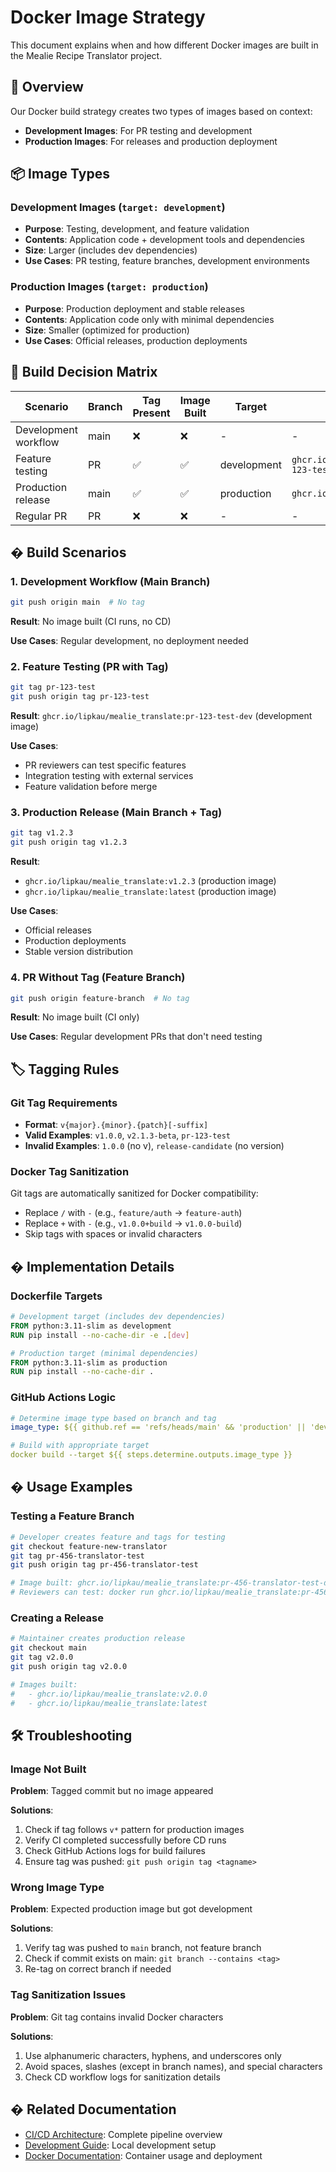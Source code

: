 # Docker Image Strategy

This document explains when and how different Docker images are built in the Mealie Recipe Translator project.

## 🎯 Overview

Our Docker build strategy creates two types of images based on context:

- **Development Images**: For PR testing and development
- **Production Images**: For releases and production deployment

## 📦 Image Types

### Development Images (`target: development`)

- **Purpose**: Testing, development, and feature validation
- **Contents**: Application code + development tools and dependencies
- **Size**: Larger (includes dev dependencies)
- **Use Cases**: PR testing, feature branches, development environments

### Production Images (`target: production`)

- **Purpose**: Production deployment and stable releases
- **Contents**: Application code only with minimal dependencies
- **Size**: Smaller (optimized for production)
- **Use Cases**: Official releases, production deployments

## 🔄 Build Decision Matrix

| Scenario             | Branch | Tag Present | Image Built | Target      | Example Tag                                       |
| -------------------- | ------ | ----------- | ----------- | ----------- | ------------------------------------------------- |
| Development workflow | main   | ❌           | ❌           | -           | -                                                 |
| Feature testing      | PR     | ✅           | ✅           | development | `ghcr.io/lipkau/mealie_translate:pr-123-test-dev` |
| Production release   | main   | ✅           | ✅           | production  | `ghcr.io/lipkau/mealie_translate:v1.2.3`          |
| Regular PR           | PR     | ❌           | ❌           | -           | -                                                 |

## � Build Scenarios

### 1. **Development Workflow** (Main Branch)

```bash
git push origin main  # No tag
```

**Result**: No image built (CI runs, no CD)

**Use Cases**: Regular development, no deployment needed

### 2. **Feature Testing** (PR with Tag)

```bash
git tag pr-123-test
git push origin tag pr-123-test
```

**Result**: `ghcr.io/lipkau/mealie_translate:pr-123-test-dev` (development image)

**Use Cases**:

- PR reviewers can test specific features
- Integration testing with external services
- Feature validation before merge

### 3. **Production Release** (Main Branch + Tag)

```bash
git tag v1.2.3
git push origin tag v1.2.3
```

**Result**:

- `ghcr.io/lipkau/mealie_translate:v1.2.3` (production image)
- `ghcr.io/lipkau/mealie_translate:latest` (production image)

**Use Cases**:

- Official releases
- Production deployments
- Stable version distribution

### 4. **PR Without Tag** (Feature Branch)

```bash
git push origin feature-branch  # No tag
```

**Result**: No image built (CI only)

**Use Cases**: Regular development PRs that don't need testing

## 🏷️ Tagging Rules

### Git Tag Requirements

- **Format**: `v{major}.{minor}.{patch}[-suffix]`
- **Valid Examples**: `v1.0.0`, `v2.1.3-beta`, `pr-123-test`
- **Invalid Examples**: `1.0.0` (no v), `release-candidate` (no version)

### Docker Tag Sanitization

Git tags are automatically sanitized for Docker compatibility:

- Replace `/` with `-` (e.g., `feature/auth` → `feature-auth`)
- Replace `+` with `-` (e.g., `v1.0.0+build` → `v1.0.0-build`)
- Skip tags with spaces or invalid characters

## � Implementation Details

### Dockerfile Targets

```dockerfile
# Development target (includes dev dependencies)
FROM python:3.11-slim as development
RUN pip install --no-cache-dir -e .[dev]

# Production target (minimal dependencies)
FROM python:3.11-slim as production
RUN pip install --no-cache-dir .
```

### GitHub Actions Logic

```yaml
# Determine image type based on branch and tag
image_type: ${{ github.ref == 'refs/heads/main' && 'production' || 'development' }}

# Build with appropriate target
docker build --target ${{ steps.determine.outputs.image_type }}
```

## � Usage Examples

### Testing a Feature Branch

```bash
# Developer creates feature and tags for testing
git checkout feature-new-translator
git tag pr-456-translator-test
git push origin tag pr-456-translator-test

# Image built: ghcr.io/lipkau/mealie_translate:pr-456-translator-test-dev
# Reviewers can test: docker run ghcr.io/lipkau/mealie_translate:pr-456-translator-test-dev
```

### Creating a Release

```bash
# Maintainer creates production release
git checkout main
git tag v2.0.0
git push origin tag v2.0.0

# Images built:
#   - ghcr.io/lipkau/mealie_translate:v2.0.0
#   - ghcr.io/lipkau/mealie_translate:latest
```

## 🛠️ Troubleshooting

### Image Not Built

**Problem**: Tagged commit but no image appeared

**Solutions**:

1. Check if tag follows `v*` pattern for production images
2. Verify CI completed successfully before CD runs
3. Check GitHub Actions logs for build failures
4. Ensure tag was pushed: `git push origin tag <tagname>`

### Wrong Image Type

**Problem**: Expected production image but got development

**Solutions**:

1. Verify tag was pushed to `main` branch, not feature branch
2. Check if commit exists on main: `git branch --contains <tag>`
3. Re-tag on correct branch if needed

### Tag Sanitization Issues

**Problem**: Git tag contains invalid Docker characters

**Solutions**:

1. Use alphanumeric characters, hyphens, and underscores only
2. Avoid spaces, slashes (except in branch names), and special characters
3. Check CD workflow logs for sanitization details

## � Related Documentation

- [CI/CD Architecture](CI_CD_ARCHITECTURE.md): Complete pipeline overview
- [Development Guide](DEVELOPMENT.md): Local development setup
- [Docker Documentation](DOCKER.md): Container usage and deployment
